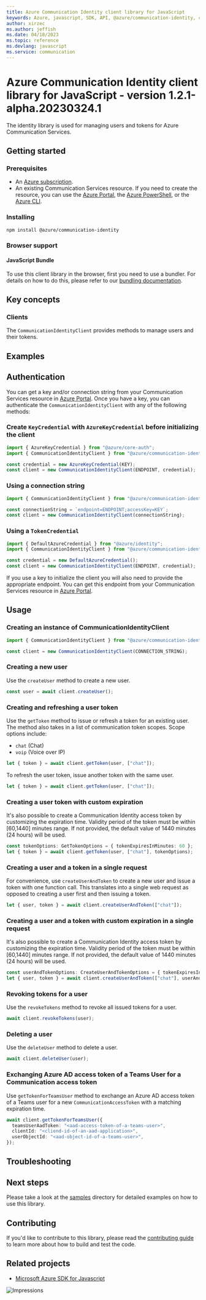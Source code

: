 ```yaml
---
title: Azure Communication Identity client library for JavaScript
keywords: Azure, javascript, SDK, API, @azure/communication-identity, communication
author: xirzec
ms.author: jeffish
ms.date: 04/18/2023
ms.topic: reference
ms.devlang: javascript
ms.service: communication
---
```

# Azure Communication Identity client library for JavaScript - version 1.2.1-alpha.20230324.1 


The identity library is used for managing users and tokens for Azure Communication Services.

## Getting started

### Prerequisites

- An [Azure subscription][azure_sub].
- An existing Communication Services resource. If you need to create the resource, you can use the [Azure Portal][azure_portal], the [Azure PowerShell][azure_powershell], or the [Azure CLI][azure_cli].

### Installing

```bash
npm install @azure/communication-identity
```

### Browser support

#### JavaScript Bundle

To use this client library in the browser, first you need to use a bundler. For details on how to do this, please refer to our [bundling documentation](https://aka.ms/AzureSDKBundling).

## Key concepts

### Clients

The `CommunicationIdentityClient` provides methods to manage users and their tokens.

## Examples

## Authentication

You can get a key and/or connection string from your Communication Services resource in [Azure Portal][azure_portal]. Once you have a key, you can authenticate the `CommunicationIdentityClient` with any of the following methods:

### Create `KeyCredential` with `AzureKeyCredential` before initializing the client

```typescript
import { AzureKeyCredential } from "@azure/core-auth";
import { CommunicationIdentityClient } from "@azure/communication-identity";

const credential = new AzureKeyCredential(KEY);
const client = new CommunicationIdentityClient(ENDPOINT, credential);
```

### Using a connection string

```typescript
import { CommunicationIdentityClient } from "@azure/communication-identity";

const connectionString = `endpoint=ENDPOINT;accessKey=KEY`;
const client = new CommunicationIdentityClient(connectionString);
```

### Using a `TokenCredential`

```typescript
import { DefaultAzureCredential } from "@azure/identity";
import { CommunicationIdentityClient } from "@azure/communication-identity";

const credential = new DefaultAzureCredential();
const client = new CommunicationIdentityClient(ENDPOINT, credential);
```

If you use a key to initialize the client you will also need to provide the appropriate endpoint. You can get this endpoint from your Communication Services resource in [Azure Portal][azure_portal].

## Usage

### Creating an instance of CommunicationIdentityClient

```typescript
import { CommunicationIdentityClient } from "@azure/communication-identity";

const client = new CommunicationIdentityClient(CONNECTION_STRING);
```

### Creating a new user

Use the `createUser` method to create a new user.

```typescript
const user = await client.createUser();
```

### Creating and refreshing a user token

Use the `getToken` method to issue or refresh a token for an existing user. The method also takes in a list of communication token scopes. Scope options include:

- `chat` (Chat)
- `voip` (Voice over IP)

```typescript
let { token } = await client.getToken(user, ["chat"]);
```

To refresh the user token, issue another token with the same user.

```typescript
let { token } = await client.getToken(user, ["chat"]);
```

### Creating a user token with custom expiration

It's also possible to create a Communication Identity access token by customizing the expiration time. Validity period of the token must be within [60,1440] minutes range. If not provided, the default value of 1440 minutes (24 hours) will be used.

```typescript
const tokenOptions: GetTokenOptions = { tokenExpiresInMinutes: 60 };
let { token } = await client.getToken(user, ["chat"], tokenOptions);
```

### Creating a user and a token in a single request

For convenience, use `createUserAndToken` to create a new user and issue a token with one function call. This translates into a single web request as opposed to creating a user first and then issuing a token.

```typescript
let { user, token } = await client.createUserAndToken(["chat"]);
```

### Creating a user and a token with custom expiration in a single request

It's also possible to create a Communication Identity access token by customizing the expiration time. Validity period of the token must be within [60,1440] minutes range. If not provided, the default value of 1440 minutes (24 hours) will be used.

```typescript
const userAndTokenOptions: CreateUserAndTokenOptions = { tokenExpiresInMinutes: 60 };
let { user, token } = await client.createUserAndToken(["chat"], userAndTokenOptions);
```

### Revoking tokens for a user

Use the `revokeTokens` method to revoke all issued tokens for a user.

```typescript
await client.revokeTokens(user);
```

### Deleting a user

Use the `deleteUser` method to delete a user.

```typescript
await client.deleteUser(user);
```

### Exchanging Azure AD access token of a Teams User for a Communication access token

Use `getTokenForTeamsUser` method to exchange an Azure AD access token of a Teams user for a new `CommunicationAccessToken` with a matching expiration time.

```typescript
await client.getTokenForTeamsUser({
  teamsUserAadToken: "<aad-access-token-of-a-teams-user>",
  clientId: "<cliend-id-of-an-aad-application>",
  userObjectId: "<aad-object-id-of-a-teams-user>",
});
```

## Troubleshooting

## Next steps

Please take a look at the
[samples](https://github.com/Azure/azure-sdk-for-js/blob/main/sdk/communication/communication-identity/samples)
directory for detailed examples on how to use this library.

## Contributing

If you'd like to contribute to this library, please read the [contributing guide](https://github.com/Azure/azure-sdk-for-js/blob/main/CONTRIBUTING.md) to learn more about how to build and test the code.

## Related projects

- [Microsoft Azure SDK for Javascript](https://github.com/Azure/azure-sdk-for-js)

[azure_cli]: /cli/azure
[azure_sub]: https://azure.microsoft.com/free/
[azure_portal]: https://portal.azure.com
[azure_powershell]: /powershell/module/az.communication/new-azcommunicationservice

![Impressions](https://azure-sdk-impressions.azurewebsites.net/api/impressions/azure-sdk-for-js%2Fsdk%2Fcommunication%2Fcommunication-identity%2FREADME.png)

